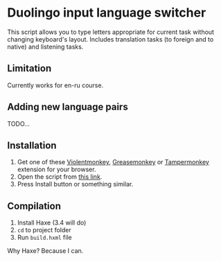 
# Duolingo input language switcher

This script allows you to type letters appropriate for current task without changing keyboard's layout. Includes translation tasks (to foreign and to native) and listening tasks.

## Limitation

Currently works for en-ru course.

## Adding new language pairs

TODO...

## Installation

1. Get one of these [Violentmonkey](https://violentmonkey.github.io/get-it/), [Greasemonkey](https://www.greasespot.net) or [Tampermonkey](https://tampermonkey.net) extension for your browser.
2. Open the script from [this link](https://greasyfork.org/ru/scripts/37693-duolingo-input-language-switcher).
3. Press Install button or something similar.

## Compilation

1. Install Haxe (3.4 will do)
2. `cd` to project folder
3. Run `build.hxml` file  

Why Haxe? Because I can.
